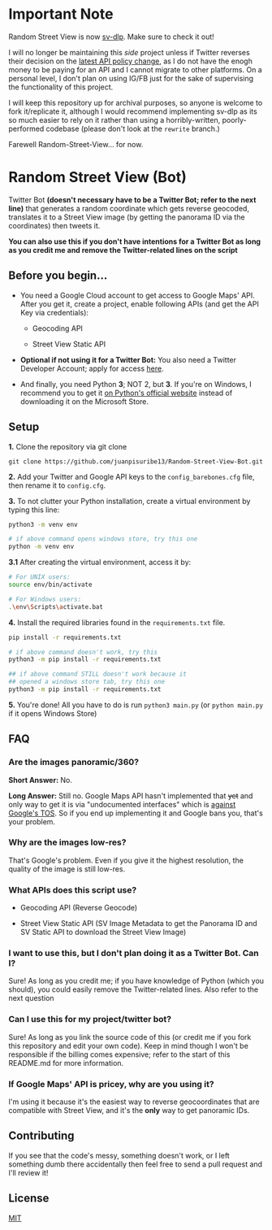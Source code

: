 
# Important Note

Random Street View is now [sv-dlp](https://github.com/juanpisss/sv-dlp). Make sure to check it out!

I will no longer be maintaining this *side* project unless if Twitter reverses their decision on the [latest API policy change](https://twitter.com/TwitterDev/status/1621026986784337922),
as I do not have the enogh money to be paying for an API and I cannot migrate to other platforms. On a personal level,
I don't plan on using IG/FB just for the sake of supervising the functionality of this project. 

I will keep this repository up for archival purposes, so anyone is welcome to fork it/replicate it, although
I would recommend implementing sv-dlp as its so much easier to rely on it rather than using a horribly-written, 
poorly-performed codebase (please don't look at the `rewrite` branch.)

Farewell Random-Street-View... for now.

# Random Street View (Bot) 

Twitter Bot **(doesn't necessary have to be a Twitter Bot; refer to the next line)** that generates a random coordinate which gets reverse geocoded, translates it to a Street View image (by getting the panorama ID via the coordinates) then tweets it.

**You can also use this if you don't have intentions for a Twitter Bot as long as you credit me and remove the Twitter-related lines on the script**

## Before you begin...

- You need a Google Cloud account to get access to Google Maps' API. After you get it, create a project, enable following APIs (and get the API Key via credentials):

  - Geocoding API

  - Street View Static API

- **Optional if not using it for a Twitter Bot:** You also need a Twitter Developer Account; apply for access [here](https://developer.twitter.com/en/apply-for-access).

- And finally, you need Python **3**;  NOT 2, but **3**. If you're on Windows, I recommend you to get it [on Python's official website](https://www.python.org/downloads/) instead of downloading it on the Microsoft Store.

## Setup

**1.** Clone the repository via git clone

```git
git clone https://github.com/juanpisuribe13/Random-Street-View-Bot.git
```

**2.** Add your Twitter and Google API keys to the `config_barebones.cfg` file, then rename it to `config.cfg`.

**3.** To not clutter your Python installation, create a virtual environment by typing this line:
```bash
python3 -m venv env

# if above command opens windows store, try this one
python -m venv env
 ``` 
**3.1** After creating the virtual environment, access it by:

```bash
# For UNIX users:
source env/bin/activate

# For Windows users:
.\env\Scripts\activate.bat
```
**4.** Install the required libraries found in the `requirements.txt` file.
```bash
pip install -r requirements.txt

# if above command doesn't work, try this
python3 -m pip install -r requirements.txt

## if above command STILL doesn't work because it 
## opened a windows store tab, try this one
python3 -m pip install -r requirements.txt
```
**5.** You're done! All you have to do is run `python3 main.py` (or `python main.py` if it opens Windows Store) 


## FAQ

### Are the images panoramic/360?

**Short Answer:** No.

**Long Answer:** Still no. Google Maps API hasn't implemented that ~~yet~~ and only way to get it is via "undocumented interfaces" which is [against Google's TOS](https://developers.google.com/maps/terms-20180207#10.-license-restrictions.). So if you end up implementing it and Google bans you, that's your problem.

### Why are the images low-res?
That's Google's problem. Even if you give it the highest resolution, the quality of the image is still low-res. 

### What APIs does this script use?

  - Geocoding API (Reverse Geocode)

  - Street View Static API (SV Image Metadata to get the Panorama ID and SV Static API to download the Street View Image)

### I want to use this, but I don't plan doing it as a Twitter Bot. Can I?

Sure! As long as you credit me; if you have knowledge of Python (which you should), you could easily remove the Twitter-related lines. Also refer to the next question

### Can I use this for my project/twitter bot?
Sure! As long as you link the source code of this (or credit me if you fork this repository and edit your own code). Keep in mind though I won't be responsible if the billing comes expensive; refer to the start of this README.md for more information.


### If Google Maps' API is pricey, why are you using it?
I'm using it because it's the easiest way to reverse geocoordinates that are compatible with Street View, and it's the **only** way to get panoramic IDs. 

## Contributing
If you see that the code's messy, something doesn't work, or I left something dumb there accidentally then feel free to send a pull request and I'll review it!

## License
[MIT](https://raw.githubusercontent.com/juanpisuribe13/Random-Street-View/master/LICENSE)
